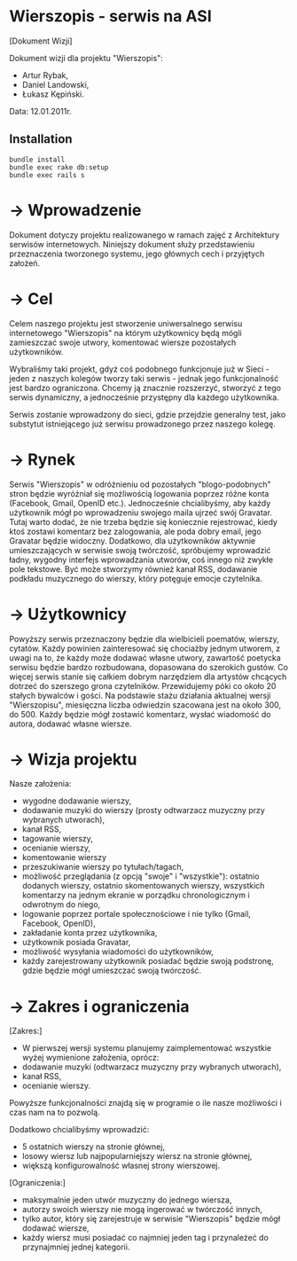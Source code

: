 Wierszopis - serwis na ASI
============================

[Dokument Wizji]

Dokument wizji dla projektu "Wierszopis":
- Artur Rybak,
- Daniel Landowski,
- Łukasz Kępiński.

Data: 12.01.2011r.


## Installation
```
bundle install
bundle exec rake db:setup
bundle exec rails s
```

-> Wprowadzenie
=================
  Dokument dotyczy projektu realizowanego w ramach zajęć z Architektury serwisów internetowych. 
Niniejszy dokument służy przedstawieniu przeznaczenia tworzonego systemu, jego głównych 
cech i przyjętych założeń.

-> Cel
========
  Celem naszego projektu jest stworzenie uniwersalnego serwisu internetowego "Wierszopis" na którym 
użytkownicy będą mógli zamieszczać swoje utwory, komentować wiersze pozostałych użytkowników. 

  Wybraliśmy taki projekt, gdyż coś podobnego funkcjonuje już w Sieci - jeden z naszych kolegów tworzy 
taki serwis - jednak jego funkcjonalność jest bardzo ograniczona. Chcemy ją znacznie rozszerzyć, 
stworzyć z tego serwis dynamiczny, a jednocześnie przystępny dla każdego użytkownika.

  Serwis zostanie wprowadzony do sieci, gdzie przejdzie generalny test, jako substytut istniejącego 
już serwisu prowadzonego przez naszego kolegę.

-> Rynek
==========
  Serwis "Wierszopis" w odróżnieniu od pozostałych "blogo-podobnych" stron będzie wyróżniał się możliwością logowania 
poprzez różne konta (Facebook, Gmail, OpenID etc.). Jednocześnie chcialibyśmy, aby każdy użytkownik mógł po wprowadzeniu 
swojego maila ujrzeć swój Gravatar. Tutaj warto dodać, że nie trzeba będzie się koniecznie rejestrować, kiedy ktoś 
zostawi komentarz bez zalogowania, ale poda dobry email, jego Gravatar będzie widoczny. Dodatkowo, dla użytkowników 
aktywnie umieszczających w serwisie swoją twórczość, spróbujemy wprowadzić ładny, wygodny interfejs wprowadzania utworów, 
coś innego niż zwykłe pole tekstowe. Być może stworzymy również kanał RSS, dodawanie podkładu muzycznego do wierszy, 
który potęguje emocje czytelnika.

-> Użytkownicy
================
  Powyższy serwis przeznaczony będzie dla wielbicieli poematów, wierszy, cytatów. Każdy powinien zainteresować się 
chociażby jednym utworem, z uwagi na to, że każdy może dodawać własne utwory, zawartość poetycka serwisu będzie 
bardzo rozbudowana, dopasowana do szerokich gustów. Co więcej serwis stanie się całkiem dobrym narzędziem dla 
artystów chcących dotrzeć do szerszego grona czytelników. Przewidujemy póki co około 20 stałych bywalców i gości. 
Na podstawie stażu działania aktualnej wersji "Wierszopisu", miesięczna liczba odwiedzin szacowana jest na 
około 300, do 500. Każdy będzie mógł zostawić komentarz, wysłać wiadomość do autora, dodawać własne wiersze.

-> Wizja projektu
===================
Nasze założenia:
- wygodne dodawanie wierszy,
- dodawanie muzyki do wierszy (prosty odtwarzacz muzyczny przy wybranych utworach),
- kanał RSS,
- tagowanie wierszy,
- ocenianie wierszy,
- komentowanie wierszy
- przeszukiwanie wierszy po tytułach/tagach,
- możliwość przeglądania (z opcją "swoje" i "wszystkie"): ostatnio dodanych wierszy, ostatnio skomentowanych 
  wierszy, wszystkich komentarzy na jednym ekranie w porządku chronologicznym i odwrotnym do niego, 
- logowanie poprzez portale społecznościowe i nie tylko (Gmail, Facebook, OpenID),
- zakładanie konta przez użytkownika,
- użytkownik posiada Gravatar,
- możliwość wysyłania wiadomości do użytkowników,
- każdy zarejestrowany użytkownik posiadać będzie swoją podstronę, gdzie będzie mógł umieszczać swoją twórczość.


-> Zakres i ograniczenia
==========================
[Zakres:]
 - W pierwszej wersji systemu planujemy zaimplementować wszystkie wyżej wymienione założenia, oprócz:
 - dodawanie muzyki (odtwarzacz muzyczny przy wybranych utworach),
 - kanał RSS,
 - ocenianie wierszy.

Powyższe funkcjonalności znajdą się w programie o ile nasze możliwości i czas nam na to pozwolą.

Dodatkowo chcialibyśmy wprowadzić:
 - 5 ostatnich wierszy na stronie głównej,
 - losowy wiersz lub najpopularniejszy wiersz na stronie głównej,
 - większą konfigurowalność własnej strony wierszowej.

[Ograniczenia:]
 - maksymalnie jeden utwór muzyczny do jednego wiersza,
 - autorzy swoich wierszy nie mogą ingerować w twórczość innych,
 - tylko autor, który się zarejestruje w serwisie "Wierszopis" będzie mógł dodawać wiersze,
 - każdy wiersz musi posiadać co najmniej jeden tag i przynależeć do przynajmniej jednej kategorii. 

